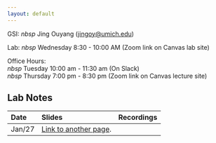 ```yaml
---
layout: default
---
```



GSI:
$nbsp$ Jing Ouyang (jingoy@umich.edu)

Lab: 
$nbsp$ Wednesday 8:30 - 10:00 AM (Zoom link on Canvas lab site) 

Office Hours:  
$nbsp$ Tuesday 10:00 am - 11:30 am (On Slack) \
$nbsp$ Thursday 7:00 pm - 8:30 pm (Zoom link on Canvas lecture site) 


## Lab Notes

| Date       | Slides          | Recordings |
|:-------------|:------------------|:------|
|  Jan/27          | [Link to another page](./another-page.html). |   |
